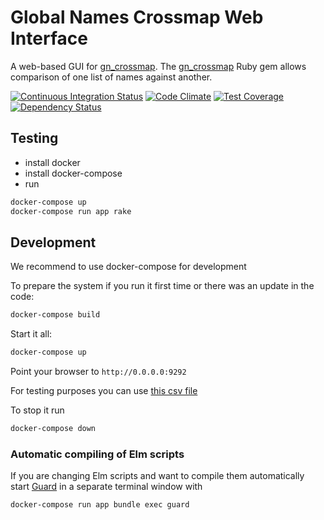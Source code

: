 # Global Names Crossmap Web Interface

A web-based GUI for [gn_crossmap]. The [gn_crossmap] Ruby gem allows
comparison of one list of names against another.

[![Continuous Integration Status][ci-svg]][ci]
[![Code Climate][code-svg]][code]
[![Test Coverage][test-svg]][test]
[![Dependency Status][deps-svg]][deps]

## Testing

* install docker
* install docker-compose
* run

```bash
docker-compose up
docker-compose run app rake
```

## Development

We recommend to use docker-compose for development

To prepare the system if you run it first time or
there was an update in the code:

```bash
docker-compose build
```

Start it all:

```bash
docker-compose up
```

Point your browser to `http://0.0.0.0:9292`

For testing purposes you can use [this csv file][csv-file]

To stop it run

```bash
docker-compose down
```

### Automatic compiling of Elm scripts

If you are changing Elm scripts and want to compile them automatically
start [Guard] in a separate terminal window with

```bash
docker-compose run app bundle exec guard
```

[ci-svg]: https://circleci.com/gh/GlobalNamesArchitecture/gn_crossmap_web.svg?style=shield
[ci]: https://circleci.com/gh/GlobalNamesArchitecture/gn_crossmap_web
[code-svg]: https://codeclimate.com/github/GlobalNamesArchitecture/gn_crossmap_web/badges/gpa.svg
[code]: https://codeclimate.com/github/GlobalNamesArchitecture/gn_crossmap_web
[test-svg]: https://codeclimate.com/github/GlobalNamesArchitecture/gn_crossmap_web/badges/coverage.svg
[test]: https://codeclimate.com/github/GlobalNamesArchitecture/gn_crossmap_web
[deps-svg]: https://gemnasium.com/GlobalNamesArchitecture/gn_crossmap_web.svg
[deps]: https://gemnasium.com/GlobalNamesArchitecture/gn_crossmap_web
[Guard]: https://github.com/guard/guard
[gn_crossmap]: https://github.com/GlobalNamesArchitecture/gn_crossmap
[csv-file]: https://github.com/GlobalNamesArchitecture/gn_crossmap_web/blob/master/spec/files/wellformed-semicolon.csv
